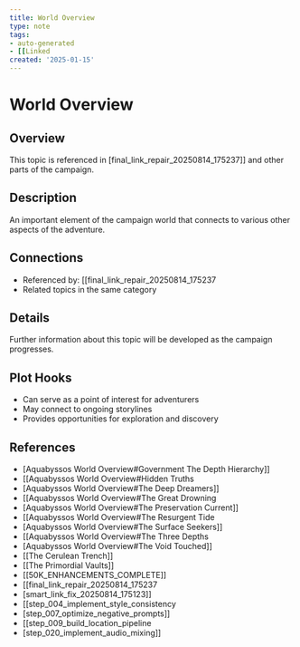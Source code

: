 ```yaml
---
title: World Overview
type: note
tags:
- auto-generated
- [[Linked
created: '2025-01-15'
---
```


# World Overview

## Overview
This topic is referenced in [final_link_repair_20250814_175237]] and other parts of the campaign.

## Description
An important element of the campaign world that connects to various other aspects of the adventure.

## Connections
- Referenced by: [[final_link_repair_20250814_175237
- Related topics in the same category

## Details
Further information about this topic will be developed as the campaign progresses.

## Plot Hooks
- Can serve as a point of interest for adventurers
- May connect to ongoing storylines
- Provides opportunities for exploration and discovery

## References

- [Aquabyssos World Overview#Government The Depth Hierarchy]]
- [[Aquabyssos World Overview#Hidden Truths
- [Aquabyssos World Overview#The Deep Dreamers]]
- [[Aquabyssos World Overview#The Great Drowning
- [Aquabyssos World Overview#The Preservation Current]]
- [[Aquabyssos World Overview#The Resurgent Tide
- [Aquabyssos World Overview#The Surface Seekers]]
- [[Aquabyssos World Overview#The Three Depths
- [Aquabyssos World Overview#The Void Touched]]
- [[The Cerulean Trench]]
- [[The Primordial Vaults]]
- [[50K_ENHANCEMENTS_COMPLETE]]
- [[final_link_repair_20250814_175237
- [smart_link_fix_20250814_175123]]
- [[step_004_implement_style_consistency
- [step_007_optimize_negative_prompts]]
- [[step_009_build_location_pipeline
- [step_020_implement_audio_mixing]]

